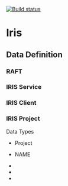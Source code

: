 [![Build status](https://ci.appveyor.com/api/projects/status/1ouixkub5yqwb1b5?svg=true)](https://ci.appveyor.com/project/NSYNK/iris)

# Iris

## Data Definition

### RAFT

### IRIS Service


### IRIS Client


### IRIS Project

Data Types
- Project
* NAME
- 
-
-